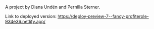 A project by Diana Undén and Pernilla Sterner.

Link to deployed version: https://deploy-preview-7--fancy-profiterole-934e36.netlify.app/
